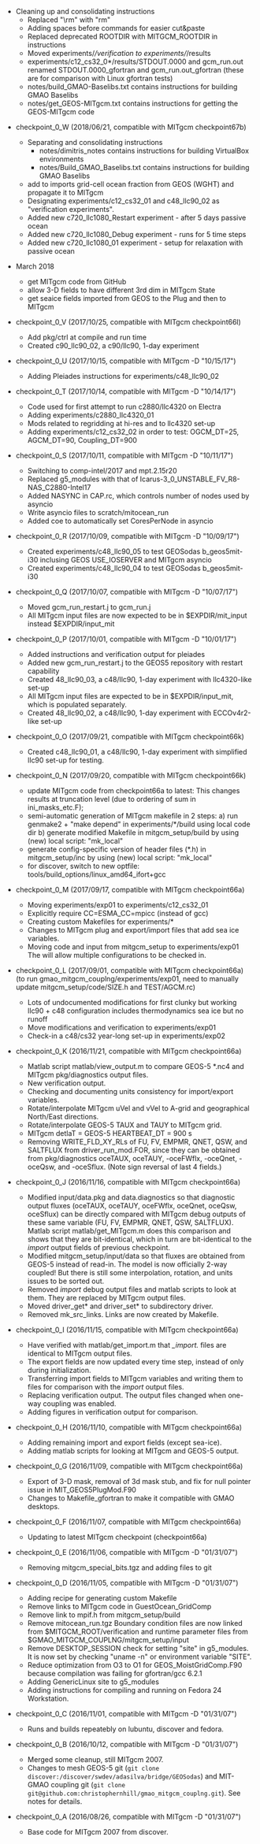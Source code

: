   * Cleaning up and consolidating instructions
    - Replaced "\rm" with "rm"
    - Adding spaces before commands for easier cut&paste
    - Replaced deprecated ROOTDIR with MITGCM_ROOTDIR in instructions
    - Moved experiments/*/verification to experiments/*/results
    - experiments/c12_cs32_0*/results/STDOUT.0000 and gcm_run.out
      renamed STDOUT.0000_gfortran and gcm_run.out_gfortran
      (these are for comparison with Linux gfortran tests)
    - notes/build_GMAO-Baselibs.txt contains
      instructions for building GMAO Baselibs
    - notes/get_GEOS-MITgcm.txt contains
      instructions for getting the GEOS-MITgcm code

- checkpoint_0_W (2018/06/21, compatible with MITgcm checkpoint67b)
  * Separating and consolidating instructions
    - notes/dimitris_notes contains
      instructions for building VirtualBox environments
    - notes/Build_GMAO_Baselibs.txt contains
      instructions for building GMAO Baselibs
  * add to imports grid-cell ocean fraction from GEOS (WGHT) and
    propagate it to MITgcm
  * Designating experiments/c12_cs32_01 and c48_llc90_02
    as "verification experiments".
  * Added new c720_llc1080_Restart experiment - after 5 days passive ocean
  * Added new c720_llc1080_Debug experiment - runs for 5 time steps
  * Added new c720_llc1080_01 experiment - setup for relaxation with passive ocean

- March 2018
  * get MITgcm code from GitHub
  * allow 3-D fields to have different 3rd dim in MITgcm State
  * get seaice fields imported from GEOS to the Plug and then to MITgcm

- checkpoint_0_V (2017/10/25, compatible with MITgcm checkpoint66l)
  * Add pkg/ctrl at compile and run time
  * Created c90_llc90_02, a c90/llc90, 1-day experiment

- checkpoint_0_U (2017/10/15, compatible with MITgcm -D "10/15/17")
  * Adding Pleiades instructions for experiments/c48_llc90_02

- checkpoint_0_T (2017/10/14, compatible with MITgcm -D "10/14/17")
  * Code used for first attempt to run c2880/llc4320 on Electra
  * Adding experiments/c2880_llc4320_01
  * Mods related to regridding at hi-res and to llc4320 set-up
  * Adding experiments/c12_cs32_02 in order to test:
    OGCM_DT=25, AGCM_DT=90, Coupling_DT=900

- checkpoint_0_S (2017/10/11, compatible with MITgcm -D "10/11/17")
  * Switching to comp-intel/2017 and mpt.2.15r20
  * Replaced g5_modules with that of
    Icarus-3_0_UNSTABLE_FV_R8-NAS_C2880-Intel17
  * Added NASYNC in CAP.rc, which controls number of nodes used by asyncio
  * Write asyncio files to scratch/mitocean_run
  * Added coe to automatically set CoresPerNode in asyncio

- checkpoint_0_R (2017/10/09, compatible with MITgcm -D "10/09/17")
  * Created experiments/c48_llc90_05 to test GEOSodas b_geos5mit-i30
    inclusing GEOS USE_IOSERVER and MITgcm asyncio
  * Created experiments/c48_llc90_04 to test GEOSodas b_geos5mit-i30

- checkpoint_0_Q (2017/10/07, compatible with MITgcm -D "10/07/17")
  * Moved gcm_run_restart.j to gcm_run.j
  * All MITgcm input files are now expected to be in
    $EXPDIR/mit_input instead $EXPDIR/input_mit

- checkpoint_0_P (2017/10/01, compatible with MITgcm -D "10/01/17")
  * Added instructions and verification output for pleiades
  * Added new gcm_run_restart.j to the GEOS5 repository with restart capability
  * Created 48_llc90_03, a c48/llc90, 1-day experiment with
    llc4320-like set-up
  * All MITgcm input files are expected to be in $EXPDIR/input_mit,
    which is populated separately.
  * Created 48_llc90_02, a c48/llc90, 1-day experiment with
    ECCOv4r2-like set-up

- checkpoint_0_O (2017/09/21, compatible with MITgcm checkpoint66k)
  * Created c48_llc90_01, a c48/llc90, 1-day experiment
    with simplified llc90 set-up for testing.

- checkpoint_0_N (2017/09/20, compatible with MITgcm checkpoint66k)
  * update MITgcm code from checkpoint66a to latest:
    This changes results at truncation level (due to ordering of
    sum in ini_masks_etc.F);
  * semi-automatic generation of MITgcm makefile in 2 steps:
    a) run genmake2 + "make depend" in experiments/*/build using local code dir
    b) generate modified Makefile in mitgcm_setup/build by using (new) local 
       script: "mk_local"
  * generate config-specific version of header files (*.h) in mitgcm_setup/inc
    by using (new) local script: "mk_local"
  * for discover, switch to new optfile: tools/build_options/linux_amd64_ifort+gcc

- checkpoint_0_M (2017/09/17, compatible with MITgcm checkpoint66a)
  * Moving experiments/exp01 to experiments/c12_cs32_01
  * Explicitly require CC=ESMA_CC=mpicc (instead of gcc)
  * Creating custom Makefiles for experiments/*
  * Changes to MITgcm plug and export/import files that add
    sea ice variables.
  * Moving code and input from mitgcm_setup to experiments/exp01
    The will allow multiple configurations to be checked in.

- checkpoint_0_L (2017/09/01, compatible with MITgcm checkpoint66a)
  (to run gmao_mitgcm_couplng/experiments/exp01, need to manually
   update mitgcm_setup/code/SIZE.h and TEST/AGCM.rc)
  * Lots of undocumented modifications for first clunky but
    working llc90 + c48 configuration includes thermodynamics
    sea ice but no runoff
  * Move modifications and verification to experiments/exp01
  * Check-in a c48/cs32 year-long set-up in experiments/exp02

- checkpoint_0_K (2016/11/21, compatible with MITgcm checkpoint66a)
  * Matlab script matlab/view_output.m to compare
    GEOS-5 *.nc4 and MITgcm pkg/diagnostics output files.
  * New verification output.
  * Checking and documenting units consistency for
    import/export variables.
  * Rotate/interpolate MITgcm uVel and vVel to A-grid and
    geographical North/East directions.
  * Rotate/interpolate GEOS-5 TAUX and TAUY to MITgcm grid.
  * MITgcm detlaT = GEOS-5 HEARTBEAT_DT = 900 s
  * Removing WRITE_FLD_XY_RLs of FU, FV, EMPMR, QNET, QSW,
    and SALTFLUX from driver_run_mod.FOR, since they can
    be obtained from pkg/diagnostics oceTAUX, oceTAUY,
    -oceFWflx, -oceQnet, -oceQsw, and -oceSflux.
    (Note sign reversal of last 4 fields.)

- checkpoint_0_J (2016/11/16, compatible with MITgcm checkpoint66a)
  * Modified input/data.pkg and data.diagnostics so that
    diagnostic output fluxes (oceTAUX, oceTAUY, oceFWflx,
    oceQnet, oceQsw, oceSflux) can be directly compared
    with MITgcm debug outputs of these same variable
    (FU, FV, EMPMR, QNET, QSW, SALTFLUX).
    Matlab script matlab/get_MITgcm.m does this comparison
    and shows that they are bit-identical, which in turn
    are bit-identical to the *import* output fields of
    previous checkpoint.
  * Modified mitgcm_setup/input/data so that fluxes are
    obtained from GEOS-5 instead of read-in. The model
    is now officially 2-way coupled! But there is still
    some interpolation, rotation, and units issues to be
    sorted out.
  * Removed *import* debug output files and matlab scripts to
    look at them. They are replaced by MITgcm output files.
  * Moved driver_get* and driver_set* to subdirectory driver.
  * Removed mk_src_links. Links are now created by Makefile.

- checkpoint_0_I (2016/11/15, compatible with MITgcm checkpoint66a)
  * Have verified with matlab/get_import.m that *_import.* files
    are identical to MITgcm output files.
  * The export fields are now updated every time step, instead
    of only during initialization.
  * Transferring import fields to MITgcm variables and writing
    them to files for comparison with the *import* output files.
  * Replacing verification output. The output files changed
    when one-way coupling was enabled.
  * Adding figures in verification output for comparison.

- checkpoint_0_H (2016/11/10, compatible with MITgcm checkpoint66a)
  * Adding remaining import and export fields (except sea-ice).
  * Adding matlab scripts for looking at MITgcm and GEOS-5 output.

- checkpoint_0_G (2016/11/09, compatible with MITgcm checkpoint66a)
  * Export of 3-D mask, removal of 3d mask stub, and fix
    for null pointer issue in MIT_GEOS5PlugMod.F90
  * Changes to Makefile_gfortran to make it compatible
    with GMAO desktops.

- checkpoint_0_F (2016/11/07, compatible with MITgcm checkpoint66a)
  * Updating to latest MITgcm checkpoint (checkpoint66a)

- checkpoint_0_E (2016/11/06, compatible with MITgcm -D "01/31/07")
  * Removing mitgcm_special_bits.tgz and adding files to git

- checkpoint_0_D (2016/11/05, compatible with MITgcm -D "01/31/07")
  * Adding recipe for generating custom Makefile
  * Remove links to MITgcm code in GuestOcean_GridComp
  * Remove link to mpif.h from mitgcm_setup/build
  * Remove mitocean_run.tgz
     Boundary condition files are now linked from $MITGCM_ROOT/verification
     and runtime parameter files from $GMAO_MITGCM_COUPLNG/mitgcm_setup/input
  * Remove DESKTOP_SESSION check for setting "site" in g5_modules.
     It is now set by checking "uname -n" or environment variable "SITE".
  * Reduce optimization from O3 to O1 for GEOS_MoistGridComp.F90
     because compilation was failing for gfortran/gcc 6.2.1
  * Adding GenericLinux site to g5_modules
  * Adding instructions for compiling and running on Fedora 24 Workstation.

- checkpoint_0_C (2016/11/01, compatible with MITgcm -D "01/31/07")
  * Runs and builds repeatebly on lubuntu, discover and fedora.

- checkpoint_0_B (2016/10/12, compatible with MITgcm -D "01/31/07")
  * Merged some cleanup, still MITgcm 2007.
  * Changes to mesh GEOS-5 git
     (`git clone discover:/discover/swdev/adasilva/bridge/GEOSodas`)
     and MIT-GMAO coupling git
     (`git clone git@github.com:christophernhill/gmao_mitgcm_couplng.git`).
     See notes for details.

- checkpoint_0_A (2016/08/26, compatible with MITgcm -D "01/31/07")
  * Base code for MITgcm 2007 from discover.
